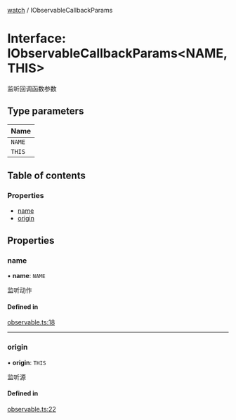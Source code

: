 [watch](../README.md) / IObservableCallbackParams

# Interface: IObservableCallbackParams<NAME, THIS\>

监听回调函数参数

## Type parameters

| Name |
| :------ |
| `NAME` |
| `THIS` |

## Table of contents

### Properties

- [name](IObservableCallbackParams.md#name)
- [origin](IObservableCallbackParams.md#origin)

## Properties

### name

• **name**: `NAME`

监听动作

#### Defined in

[observable.ts:18](https://github.com/xizher/nhz-utils/blob/042334f/src/watch/observable.ts#L18)

___

### origin

• **origin**: `THIS`

监听源

#### Defined in

[observable.ts:22](https://github.com/xizher/nhz-utils/blob/042334f/src/watch/observable.ts#L22)
